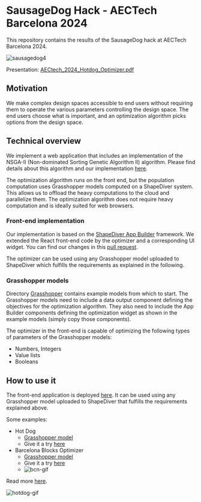 # SausageDog Hack - AECTech Barcelona 2024
This repository contains the results of the SausageDog hack at AECTech Barcelona 2024.

![sausagedog4](https://github.com/shapediver/SausageDog_AECTechBarcelona2024/assets/8183687/aefec7fd-bb33-4aa5-bd37-702f43e62f19)

Presentation: [AECtech_2024_Hotdog_Optimizer.pdf](AECtech_2024_Hotdog_Optimizer.pdf)

## Motivation

We make complex design spaces accessible to end users without requiring them to operate 
the various parameters controlling the design space. The end users choose what is important, 
and an optimization algorithm picks options from the design space. 

## Technical overview

We implement a web application that includes an implementation of the 
NSGA-II (Non-dominated Sorting Genetic Algorithm II) algorithm. Please find details about
this algorithm and our implementation 
[here](https://github.com/shapediver/AppBuilderSdk/tree/task/optimizer/src/optimization). 

The optimization algorithm runs on the front end, but the population computation
uses Grasshopper models computed on a ShapeDiver system. This allows us to offload
the heavy computations to the cloud and parallelize them. The optimization algorithm
does not require heavy computation and is ideally suited for web browsers. 

### Front-end implementation

Our implementation is based on the [ShapeDiver App Builder](https://help.shapediver.com/doc/shapediver-app-builder) 
framework. We extended the React front-end code by the optimizer and a corresponding 
UI widget. You can find our changes in this [pull request](https://github.com/shapediver/AppBuilderSdk/pull/72). 

The optimizer can be used using any Grasshopper model uploaded to ShapeDiver which fulfills
the requirements as explained in the following. 

### Grasshopper models

Directory [Grasshopper](Grasshopper) contains example models from which to start. The Grasshopper
models need to include a data output component defining the objectives for the optimization algorithm. 
They also need to include the App Builder components defining the optimization widget as shown 
in the example models (simply copy those components).

The optimizer in the front-end is capable of optimizing the following types of parameters of the Grasshopper models: 

  * Numbers, Integers
  * Value lists
  * Booleans

## How to use it

The front-end application is deployed [here](https://appbuilder.shapediver.com/v1/main/0.3.0-optimizer/). 
It can be used using any Grasshopper model uploaded to ShapeDiver that fulfills the requirements explained above. 

Some examples: 

  * Hot Dog
    * [Grasshopper model](Grasshopper/HotDog.ghx)
    * Give it a try [here](https://appbuilder.shapediver.com/v1/main/0.3.0-optimizer/?slug=240421-hotdog)
  * Barcelona Blocks Optimizer 
    * [Grasshopper model](Grasshopper/BarcelonaBlocksOptimizer.ghx)
    * Give it a try [here](https://appbuilder.shapediver.com/v1/main/0.3.0-optimizer/?slug=barcelonablocksoptimizer)
    * ![bcn-gif](https://github.com/shapediver/SausageDog_AECTechBarcelona2024/assets/8183687/530ccdc5-2661-4bb4-b33c-cf2cd785805c)

Read more [here](Hotdog_Optimizer_Readme.pdf).

![hotdog-gif](https://github.com/shapediver/SausageDog_AECTechBarcelona2024/assets/8183687/3e6de337-4bca-4b6d-b5ff-a08f5e1f90bd)


